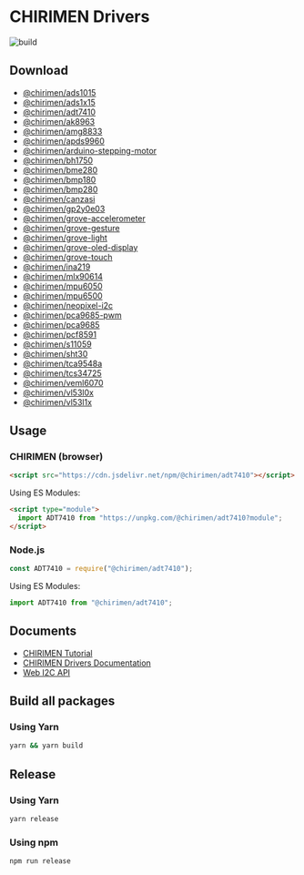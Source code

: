 # CHIRIMEN Drivers

![build](https://github.com/chirimen-oh/chirimen-drivers/workflows/build/badge.svg?branch=master)

## Download

- [@chirimen/ads1015](https://www.jsdelivr.com/package/npm/@chirimen/ads1015)
- [@chirimen/ads1x15](https://www.jsdelivr.com/package/npm/@chirimen/ads1x15)
- [@chirimen/adt7410](https://www.jsdelivr.com/package/npm/@chirimen/adt7410)
- [@chirimen/ak8963](https://www.jsdelivr.com/package/npm/@chirimen/ak8963)
- [@chirimen/amg8833](https://www.jsdelivr.com/package/npm/@chirimen/amg8833)
- [@chirimen/apds9960](https://www.jsdelivr.com/package/npm/@chirimen/apds9960)
- [@chirimen/arduino-stepping-motor](https://www.jsdelivr.com/package/npm/@chirimen/arduino-stepping-motor)
- [@chirimen/bh1750](https://www.jsdelivr.com/package/npm/@chirimen/bh1750)
- [@chirimen/bme280](https://www.jsdelivr.com/package/npm/@chirimen/bme280)
- [@chirimen/bmp180](https://www.jsdelivr.com/package/npm/@chirimen/bmp180)
- [@chirimen/bmp280](https://www.jsdelivr.com/package/npm/@chirimen/bmp280)
- [@chirimen/canzasi](https://www.jsdelivr.com/package/npm/@chirimen/canzasi)
- [@chirimen/gp2y0e03](https://www.jsdelivr.com/package/npm/@chirimen/gp2y0e03)
- [@chirimen/grove-accelerometer](https://www.jsdelivr.com/package/npm/@chirimen/grove-accelerometer)
- [@chirimen/grove-gesture](https://www.jsdelivr.com/package/npm/@chirimen/grove-gesture)
- [@chirimen/grove-light](https://www.jsdelivr.com/package/npm/@chirimen/grove-light)
- [@chirimen/grove-oled-display](https://www.jsdelivr.com/package/npm/@chirimen/grove-oled-display)
- [@chirimen/grove-touch](https://www.jsdelivr.com/package/npm/@chirimen/grove-touch)
- [@chirimen/ina219](https://www.jsdelivr.com/package/npm/@chirimen/ina219)
- [@chirimen/mlx90614](https://www.jsdelivr.com/package/npm/@chirimen/mlx90614)
- [@chirimen/mpu6050](https://www.jsdelivr.com/package/npm/@chirimen/mpu6050)
- [@chirimen/mpu6500](https://www.jsdelivr.com/package/npm/@chirimen/mpu6500)
- [@chirimen/neopixel-i2c](https://www.jsdelivr.com/package/npm/@chirimen/neopixel-i2c)
- [@chirimen/pca9685-pwm](https://www.jsdelivr.com/package/npm/@chirimen/pca9685-pwm)
- [@chirimen/pca9685](https://www.jsdelivr.com/package/npm/@chirimen/pca9685)
- [@chirimen/pcf8591](https://www.jsdelivr.com/package/npm/@chirimen/pcf8591)
- [@chirimen/s11059](https://www.jsdelivr.com/package/npm/@chirimen/s11059)
- [@chirimen/sht30](https://www.jsdelivr.com/package/npm/@chirimen/sht30)
- [@chirimen/tca9548a](https://www.jsdelivr.com/package/npm/@chirimen/tca9548a)
- [@chirimen/tcs34725](https://www.jsdelivr.com/package/npm/@chirimen/tcs34725)
- [@chirimen/veml6070](https://www.jsdelivr.com/package/npm/@chirimen/veml6070)
- [@chirimen/vl53l0x](https://www.jsdelivr.com/package/npm/@chirimen/vl53l0x)
- [@chirimen/vl53l1x](https://www.jsdelivr.com/package/npm/@chirimen/vl53l1x)

## Usage

### CHIRIMEN (browser)

```html
<script src="https://cdn.jsdelivr.net/npm/@chirimen/adt7410"></script>
```

Using ES Modules:

```html
<script type="module">
  import ADT7410 from "https://unpkg.com/@chirimen/adt7410?module";
</script>
```

### Node.js

```js
const ADT7410 = require("@chirimen/adt7410");
```

Using ES Modules:

```js
import ADT7410 from "@chirimen/adt7410";
```

## Documents

- [CHIRIMEN Tutorial](https://r.chirimen.org/tutorial)
- [CHIRIMEN Drivers Documentation](https://chirimen.org/chirimen-drivers/)
- [Web I2C API](https://browserobo.github.io/WebI2C/)

## Build all packages

### Using Yarn

```sh
yarn && yarn build
```

## Release

### Using Yarn

```sh
yarn release
```

### Using npm

```sh
npm run release
```

